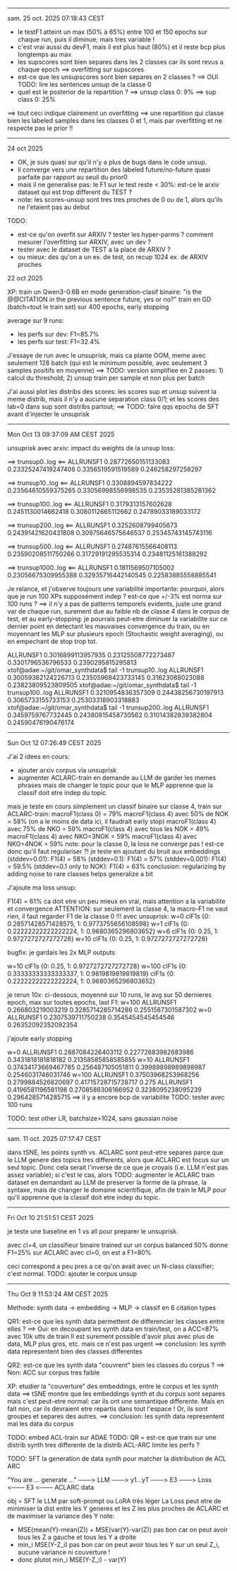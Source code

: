 
-----------
sam. 25 oct. 2025 07:18:43 CEST

- le testF1 atteint un max (50% à 65%) entre 100 et 150 epochs sur chaque run, puis il diminue; mais tres variable !
- c'est vrai aussi du devF1, mais il est plus haut (80%) et il reste bcp plus longtemps au max
- les supscores sont bien separes dans les 2 classes car ils sont revus a chaque epoch ==> overfitting sur supscores
- est-ce que les unsupscores sont bien separes en 2 classes ? ==> OUI
    TODO: lire les sentences unsup de la classe 0
- quel est le posterior de la repartition ?
    ==> unsup class 0: 9%
    ==> sup class 0: 25%

==> tout ceci indique clairement un overfitting
==> une repartition qui classe bien les labeled samples dans les classes 0 et 1, mais par overfitting et ne respecte
    pas le prior !!

-----------
24 oct 2025

- OK, je suis quasi sur qu'il n'y a plus de bugs dans le code unsup.
- il converge vers une repartition des labeled future/no-future quasi parfaite par rapport au seuil du prior0
- mais il ne generalise pas: le F1 sur le test reste < 30%: est-ce le arxiv dataset qui est trop different du TEST ?
- note: les scores-unsup sont tres tres proches de 0 ou de 1, alors qu'ils ne l'etaient pas au debut

TODO:
- est-ce qu'on overfit sur ARXIV ? tester les hyper-parms ? comment mesurer l'overfitting sur ARXIV, avec un dev ?
- tester avec le dataset de TEST a la place de ARXIV ?
- ou mieux: des qu'on a un ex. de test, on recup 1024 ex. de ARXIV proches

22 oct 2025

XP: train un Qwen3-0.6B en mode generation-clasif binaire:
"is the @@CITATION in the previous sentence future, yes or no?"
train en GD (batch=tout le train set) sur 400 epochs, early stopping

average sur 9 runs:
- les perfs sur dev:  F1=85.7%
- les perfs sur test: F1=32.4%

J'essaye de run avec le unsuprisk, mais ca plante OOM, meme avec
seulement 128 batch (qui est le minimum possible, avec seulement 3 samples positifs en moyenne)
==> TODO: version simplifiee en 2 passes: 1) calcul du threshold; 2) unsup train per sample et non plus per batch

J'ai aussi plot les distribs des scores: les scores sup et unsup suivent la meme distrib,
mais il n'y a aucune separation class 0/1; et les scores des lab=0 dans sup sont distribs partout;
==> TODO: faire qqs epochs de SFT avant d'injecter le unsuprisk

-----------
Mon Oct 13 09:37:09 AM CEST 2025

unsuprisk avec arxiv: impact du weights de la unsup loss:

==> trunsup0..log <==
ALLRUNSF1 0.28772650151133083 0.23325247419247408 0.3356519591519589 0.246258297258297

==> trunsup10..log <==
ALLRUNSF1 0.3308894597834222 0.23564610559375265 0.33056998556998535 0.23535281385281362

==> trunsup100..log <==
ALLRUNSF1 0.3179313157602628 0.2451130014662418 0.3080112665112662 0.24789033189033172

==> trunsup200..log <==
ALLRUNSF1 0.3252608799405673 0.24391421620431808 0.30975646575646537 0.25345743145743116

==> trunsup500..log <==
ALLRUNSF1 0.27487615566408113 0.23590208511750266 0.31729191295535314 0.23481125161388292

==> trunsup1000..log <==
ALLRUNSF1 0.1811569507105002 0.23056675309955388 0.32935716442140545 0.22583885558885541

Je relance, et j'observe toujours une variabilité importante: pourquoi, alors que je run 100 XPs supposément indep ?
est-ce que +/-3% est norma sur 100 runs ?
==> il n'y a pas de patterns temporels evidents, juste une grand var de chaque run, surement due
au faible nb de classe 4 dans le corpus de test, et au early-stopping: je pourrais peut-etre diminuer la variabilite
sur ce dernier point en detectant les mauvaises convergence du train, ou en moyennant les MLP sur plusieurs epoch
(Stochastic weight averaging), ou en empechant de stop trop tot.

ALLRUNSF1 0.3016899113957935 0.23125508772273487 0.3301796536796533 0.2390295815295813
xtof@adae:~/git/omar_synthdata$ tail -1 trunsup10..log 
ALLRUNSF1 0.30059382124226713 0.23505968423733145 0.31623088023088 0.23823809523809505
xtof@adae:~/git/omar_synthdata$ tail -1 trunsup100..log 
ALLRUNSF1 0.3210954836357309 0.24438256730197913 0.3065733155733153 0.25303318903318883
xtof@adae:~/git/omar_synthdata$ tail -1 trunsup200..log 
ALLRUNSF1 0.3459759767732445 0.24380815458730562 0.31014382839382804 0.24590476190476174


-----------
Sun Oct 12 07:26:49 CEST 2025

J'ai 2 idees en cours:
- ajouter arxiv corpus via unsuprisk
- augmenter ACLARC-train en demande au LLM de garder les memes phrases mais de changer le topic
  pour que le MLP apprenne que la classif doit etre indep du topic

mais je teste en cours simplement un classif binaire sur classe 4, train sur ACLARC-train:
macroF1(class 0) = 79%
macroF1(class 4) avec 50% de NOK = 58% (on a le moins de data ici, il faudrait early stop)
macroF1(class 4) avec 75% de NKO = 59%
macroF1(class 4) avec tous les NOK = 49%
macroF1(class 4) avec NKO=3NOK = 59%
macroF1(class 4) avec NKO=4NOK = 59%
note: pour la classe 0, la loss ne converge pas ! est-ce donc qu'il faut regulariser ?!
je teste en ajoutant du bruit aux embeddings 
(stddev=0.01): F1(4) = 58%
(stddev=0.1): F1(4) = 57%
(stddev=0.001): F1(4) = 59.5%
(stddev=0.1 only to NOK): F1(4) = 63%
conclusion: regularizing by adding noise to rare classes helps generalize a bit

J'ajoute ma loss unsup:

F1(4) = 61% ca doit etre un peu mieux en vrai, mais attention a la variabilite et convergence
ATTENTION: sur seulement la classe 4, la macro-F1 ne vaut rien, il faut regarder F1 de la classe 0 !!!
avec unsuprisk:
w=0
clF1s {0: 0.28571428571428575, 1: 0.9773755656108598}
w=1
clF1s {0: 0.22222222222222224, 1: 0.9680365296803652}
w=6
clF1s {0: 0.25, 1: 0.9727272727272728}
w=10
clF1s {0: 0.25, 1: 0.9727272727272728}

bugfix: je gardais les 2x MLP outputs

w=10
clF1s {0: 0.25, 1: 0.9727272727272728}
w=100
clF1s {0: 0.33333333333333337, 1: 0.9819819819819819}
clF1s {0: 0.22222222222222224, 1: 0.9680365296803652}

je rerun 10x: ci-dessous, moyenné sur 10 runs, le avg sur 50 dernieres epoch, max sur toutes epochs, last F1:
w=100
ALLRUNSF1 0.266803219003219 0.3285714285714286 0.2551587301587302
w=0
ALLRUNSF1 0.2307539711750238 0.3545454545454546 0.26352092352092354

j'ajoute early stopping

w=0
ALLRUNSF1 0.2887084226403112 0.22772683982683986 0.3431818181818182 0.21358585858585855
w=10
ALLRUNSF1 0.37434173669467785 0.256487105051811 0.39989898989898987 0.2546031746031746
w=100
ALLRUNSF1 0.37503968253968256 0.2799884526820697 0.41715728715728717 0.275
ALLRUNSF1 0.4196581196581198 0.2708586306166952 0.3238095238095239 0.2964285714285715
==> il y a encore bcp de variabilite TODO: tester avec 100 runs


TODO: test other LR, batchsize>1024, sans gaussian noise



-----------
sam. 11 oct. 2025 07:17:47 CEST

dans tSNE, les points synth vs. ACLARC sont peut-etre separes parce que le LLM
genere des topics tres differents, alors que ACLARC est focus sur un seul topic.
Donc cela serait l'inverse de ce que je croyais (i.e. LLM n'est pas assez variable);
si c'est le cas, alors TODO: augmenter le ACLARC train dataset en demandant au LLM de
preserver la forme de la phrase, la syntaxe, mais de changer le domaine scientifique,
afin de train le MLP pour qu'il apprenne que la classif doit etre indep du topic.

-----------
Fri Oct 10 21:51:51 CEST 2025

je teste une baseline en 1 vs all pour preparer le unsuprisk.

avec cl=4, un classifieur binaire trained sur un corpus balanced 50% donne F1=25% sur ACLARC
avec cl=0, on est a F1=80%

ceci correspond a peu pres a ce qu'on avait avec un N-class classifier; c'est normal.
TODO: ajouter le corpus unsup

-----------
Thu Oct  9 11:53:24 AM CEST 2025

Methode: synth data -> embedding -> MLP -> classif en 6 citation types

QR1: est-ce que les synth data permettent de differencier les classes entre elles ?
    ==> Oui: en decoupant les synth data en train/test, on a ACC=87% avec 10k utts de train
        Il est surement possible d'avoir plus avec plus de data, MLP plus gros, etc. mais ce n'est pas urgent
    ==> conclusion: les synth data representent bien des classes differentes

QR2: est-ce que les synth data "couvrent" bien les classes du corpus ?
    ==> Non: ACC sur corpus tres faible

XP: etudier la "couverture" des embeddings, entre le corpus et les synth data
==> tSNE montre que les embeddings synth et du corpus sont separes
mais c'est peut-etre normal: car ils ont une semantique differente. Mais en fait non, car
ils devraient etre repartis dans tout l'espace ! Or, ils sont groupes et separes des autres.
==> conclusion: les synth data representent mal les data du corpus

TODO: embed ACL-train sur ADAE
TODO: QR = est-ce que train sur une distrib synth tres differente de la distrib ACL-ARC limite les perfs ?

TODO:
SFT la generation de data synth pour matcher la distribution de ACL ARC

"You are ... generate ..." ───> LLM ───> y1...yT ───> E3 ───> Loss <─── E3 <─── ACLARC data

obj = SFT le LLM par soft-prompt ou LoRA très léger
La Loss peut etre de minimiser la dist entre les Y generes et les Z les plus proches de ACLARC et de maximiser la variance des Y
note:
- MSE(mean(Y)-mean(Z)) + MSE(var(Y)-var(Z)) pas bon car on peut avoir tous les Z a gauche et tous les Y a droite
- min_i MSE(Y-Z_i) pas bon car on peut avoir tous les Y sur un seul Z_i, aucune variance ni couverture !
- donc plutot min_i MSE(Y-Z_i) - var(Y)



